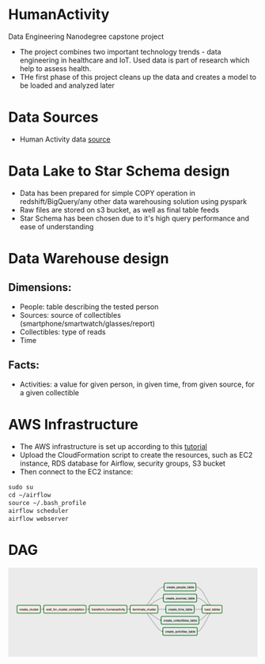 # HumanActivity
Data Engineering Nanodegree capstone project

- The project combines two important technology trends - data engineering in healthcare and IoT. Used data is part of research which help to assess health.
- THe first phase of this project cleans up the data and creates a model to be loaded and analyzed later

# Data Sources
- Human Activity data [source](https://www.kaggle.com/sasanj/human-activity-smart-devices)

# Data Lake to Star Schema design
- Data has been prepared for simple COPY operation in redshift/BigQuery/any other data warehousing solution using pyspark
- Raw files are stored on s3 bucket, as well as final table feeds
- Star Schema has been chosen due to it's high query performance and ease of understanding

# Data Warehouse design
## Dimensions:
- People: table describing the tested person
- Sources: source of collectibles (smartphone/smartwatch/glasses/report)
- Collectibles: type of reads
- Time
## Facts:
- Activities: a value for given person, in given time, from given source, for a given collectible

# AWS Infrastructure
- The AWS infrastructure is set up according to this [tutorial](https://aws.amazon.com/blogs/big-data/build-a-concurrent-data-orchestration-pipeline-using-amazon-emr-and-apache-livy/)
- Upload the CloudFormation script to create the resources, such as EC2 instance, RDS database for Airflow, security groups, S3 bucket
- Then connect to the EC2 instance:
```
sudo su
cd ~/airflow
source ~/.bash_profile
airflow scheduler
airflow webserver
```
# DAG
![alt text](Dag.png)



